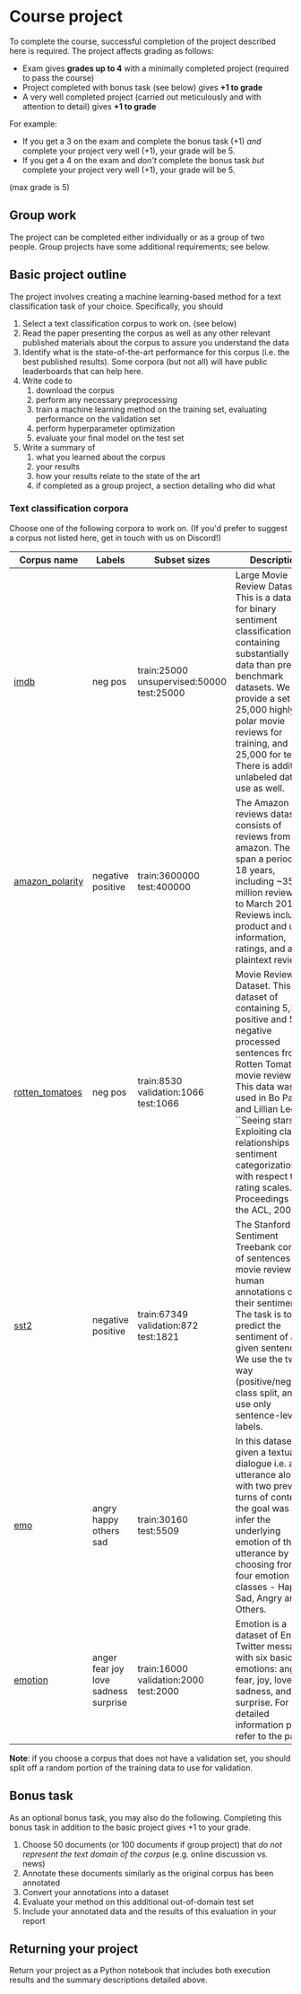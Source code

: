 # Course project

To complete the course, successful completion of the project described here is required. The project affects grading as follows:

* Exam gives **grades up to 4** with a minimally completed project (required to pass the course)
* Project completed with bonus task (see below) gives **+1 to grade**
* A very well completed project (carried out meticulously and with attention to detail) gives **+1 to grade**

For example:

* If you get a 3 on the exam and complete the bonus task (+1) _and_ complete your project very well (+1), your grade will be 5.
* If you get a 4 on the exam and _don't_ complete the bonus task _but_ complete your project very well (+1), your grade will be 5.

(max grade is 5)

## Group work

The project can be completed either individually or as a group of two people. Group projects have some additional requirements; see below.

## Basic project outline

The project involves creating a machine learning-based method for a text classification task of your choice. Specifically, you should

1. Select a text classification corpus to work on. (see below)
2. Read the paper presenting the corpus as well as any other relevant published materials about the corpus to assure you understand the data
3. Identify what is the state-of-the-art performance for this corpus (i.e. the best published results). Some corpora (but not all) will have public leaderboards that can help here.
4. Write code to
    1. download the corpus
    2. perform any necessary preprocessing
    3. train a machine learning method on the training set, evaluating performance on the validation set
    4. perform hyperparameter optimization
    5. evaluate your final model on the test set
5. Write a summary of
    1. what you learned about the corpus
    2. your results
    3. how your results relate to the state of the art
    4. if completed as a group project, a section detailing who did what

### Text classification corpora

Choose one of the following corpora to work on. (If you'd prefer to suggest a corpus not listed here, get in touch with us on Discord!)

| Corpus name | Labels | Subset sizes  | Description |
| ------------- | ------ | ------------- | ----------- |
| [imdb](https://huggingface.co/datasets/imdb) | neg pos | train:25000 unsupervised:50000 test:25000 | Large Movie Review Dataset. This is a dataset for binary sentiment classification containing substantially more data than previous benchmark datasets. We provide a set of 25,000 highly polar movie reviews for training, and 25,000 for testing. There is additional unlabeled data for use as well. |
| [amazon_polarity](https://huggingface.co/datasets/amazon_polarity) | negative positive | train:3600000 test:400000 | The Amazon reviews dataset consists of reviews from amazon. The data span a period of 18 years, including ~35 million reviews up to March 2013. Reviews include product and user information, ratings, and a plaintext review.  |
| [rotten_tomatoes](https://huggingface.co/datasets/rotten_tomatoes) | neg pos | train:8530 validation:1066 test:1066 | Movie Review Dataset. This is a dataset of containing 5,331 positive and 5,331 negative processed sentences from Rotten Tomatoes movie reviews. This data was first used in Bo Pang and Lillian Lee, ``Seeing stars: Exploiting class relationships for sentiment categorization with respect to rating scales.'', Proceedings of the ACL, 2005.  |
| [sst2](https://huggingface.co/datasets/sst2) | negative positive | train:67349 validation:872 test:1821 | The Stanford Sentiment Treebank consists of sentences from movie reviews and human annotations of their sentiment. The task is to predict the sentiment of a given sentence. We use the two-way (positive/negative) class split, and use only sentence-level labels.  |
| [emo](https://huggingface.co/datasets/emo) | angry happy others sad | train:30160 test:5509 | In this dataset, given a textual dialogue i.e. an utterance along with two previous turns of context, the goal was to infer the underlying emotion of the utterance by choosing from four emotion classes - Happy, Sad, Angry and Others.  |
| [emotion](https://huggingface.co/datasets/emotion) | anger fear joy love sadness surprise | train:16000 validation:2000 test:2000 | Emotion is a dataset of English Twitter messages with six basic emotions: anger, fear, joy, love, sadness, and surprise. For more detailed information please refer to the paper.  |

**Note**: if you choose a corpus that does not have a validation set, you should split off a random portion of the training data to use for validation.

## Bonus task

As an optional bonus task, you may also do the following. Completing this bonus task in addition to the basic project gives +1 to your grade.

1. Choose 50 documents (or 100 documents if group project) that _do not represent the text domain of the corpus_ (e.g. online discussion vs. news)
2. Annotate these documents similarly as the original corpus has been annotated
3. Convert your annotations into a dataset
4. Evaluate your method on this additional out-of-domain test set
5. Include your annotated data and the results of this evaluation in your report 

## Returning your project

Return your project as a Python notebook that includes both execution results and the summary descriptions detailed above.
